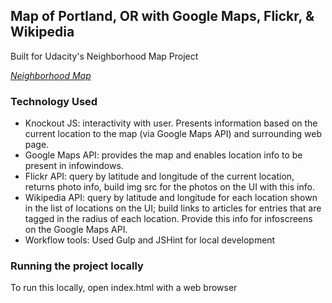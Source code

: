 ## Map of Portland, OR with Google Maps, Flickr, & Wikipedia

Built for Udacity's Neighborhood Map Project

*[Neighborhood Map](https://katebron.github.io/neighborhood_map/)*

### Technology Used

* Knockout JS:  interactivity with user. Presents information 
  based on the current location to the map (via Google Maps API) and surrounding web page.
* Google Maps API: provides the map and enables location info to be present
  in infowindows.
* Flickr API: query by latitude and longitude of the current location, returns photo info, 
  build img src for the photos on the UI with this info.
* Wikipedia API: query by latitude and longitude for each location shown in the list of locations
  on the UI; build links to articles for entries that are tagged in the radius of each location.
  Provide this info for infoscreens on the Google Maps API.
* Workflow tools: Used Gulp and JSHint for local development

### Running the project locally

To run this locally, open index.html with a web browser